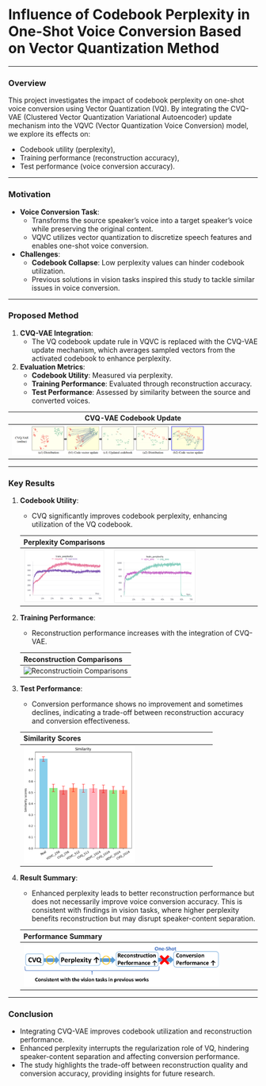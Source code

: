 # Influence of Codebook Perplexity in One-Shot Voice Conversion Based on Vector Quantization Method

---

### **Overview**
This project investigates the impact of codebook perplexity on one-shot voice conversion using Vector Quantization (VQ). By integrating the CVQ-VAE (Clustered Vector Quantization Variational Autoencoder) update mechanism into the VQVC (Vector Quantization Voice Conversion) model, we explore its effects on:
- Codebook utility (perplexity),
- Training performance (reconstruction accuracy),
- Test performance (voice conversion accuracy).

---

### **Motivation**
- **Voice Conversion Task**:
  - Transforms the source speaker’s voice into a target speaker’s voice while preserving the original content.
  - VQVC utilizes vector quantization to discretize speech features and enables one-shot voice conversion.
- **Challenges**:
  - **Codebook Collapse**: Low perplexity values can hinder codebook utilization.
  - Previous solutions in vision tasks inspired this study to tackle similar issues in voice conversion.

---

### **Proposed Method**
1. **CVQ-VAE Integration**:
   - The VQ codebook update rule in VQVC is replaced with the CVQ-VAE update mechanism, which averages sampled vectors from the activated codebook to enhance perplexity.
2. **Evaluation Metrics**:
   - **Codebook Utility**: Measured via perplexity.
   - **Training Performance**: Evaluated through reconstruction accuracy.
   - **Test Performance**: Assessed by similarity between the source and converted voices.

| **CVQ-VAE Codebook Update** |
|------------------------------|
| <img src="images/cvq.png" alt="CVQ-VAE Codebook Update" width="80%"> |

---

### **Key Results**
1. **Codebook Utility**:
   - CVQ significantly improves codebook perplexity, enhancing utilization of the VQ codebook.
   
   | **Perplexity Comparisons** |
   |----------------------------|
   | <img src="images/perplexity.png" alt="Perplexity Comparisons" width="75%"> |

2. **Training Performance**:
   - Reconstruction performance increases with the integration of CVQ-VAE.

   | **Reconstruction Comparisons** |
   |----------------------------|
   | <img src="images/reconstructioin.png" alt="Reconstructioin Comparisons" width="75%"> |

3. **Test Performance**:
   - Conversion performance shows no improvement and sometimes declines, indicating a trade-off between reconstruction accuracy and conversion effectiveness.

   | **Similarity Scores** |
   |------------------------|
   | <img src="images/sim_comparison.png" alt="Similarity Scores" width="60%"> |

4. **Result Summary**:
   - Enhanced perplexity leads to better reconstruction performance but does not necessarily improve voice conversion accuracy. This is consistent with findings in vision tasks, where higher perplexity benefits reconstruction but may disrupt speaker-content separation.

   | **Performance Summary** |
   |--------------------------|
   | <img src="images/concolusion.png" alt="Performance Summary" width="85%"> |

---

### **Conclusion**
- Integrating CVQ-VAE improves codebook utilization and reconstruction performance.
- Enhanced perplexity interrupts the regularization role of VQ, hindering speaker-content separation and affecting conversion performance.
- The study highlights the trade-off between reconstruction quality and conversion accuracy, providing insights for future research.
